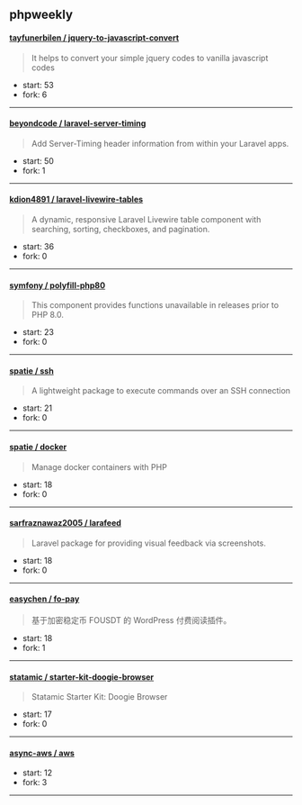 ## phpweekly

#### [tayfunerbilen / jquery-to-javascript-convert](https://github.com/tayfunerbilen/jquery-to-javascript-convert)

> It helps to convert your simple jquery codes to vanilla javascript codes

+ start: 53
+ fork: 6

----


#### [beyondcode / laravel-server-timing](https://github.com/beyondcode/laravel-server-timing)

> Add Server-Timing header information from within your Laravel apps.

+ start: 50
+ fork: 1

----


#### [kdion4891 / laravel-livewire-tables](https://github.com/kdion4891/laravel-livewire-tables)

> A dynamic, responsive Laravel Livewire table component with searching, sorting, checkboxes, and pagination.

+ start: 36
+ fork: 0

----


#### [symfony / polyfill-php80](https://github.com/symfony/polyfill-php80)

> This component provides functions unavailable in releases prior to PHP 8.0.

+ start: 23
+ fork: 0

----


#### [spatie / ssh](https://github.com/spatie/ssh)

> A lightweight package to execute commands over an SSH connection

+ start: 21
+ fork: 0

----


#### [spatie / docker](https://github.com/spatie/docker)

> Manage docker containers with PHP

+ start: 18
+ fork: 0

----


#### [sarfraznawaz2005 / larafeed](https://github.com/sarfraznawaz2005/larafeed)

> Laravel package for providing visual feedback via screenshots.

+ start: 18
+ fork: 0

----


#### [easychen / fo-pay](https://github.com/easychen/fo-pay)

> 基于加密稳定币 FOUSDT 的 WordPress 付费阅读插件。

+ start: 18
+ fork: 1

----


#### [statamic / starter-kit-doogie-browser](https://github.com/statamic/starter-kit-doogie-browser)

> Statamic Starter Kit: Doogie Browser

+ start: 17
+ fork: 0

----


#### [async-aws / aws](https://github.com/async-aws/aws)

> 

+ start: 12
+ fork: 3

----

